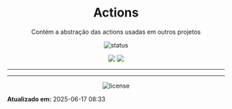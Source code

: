 <!--
template_name=head
template_version=v1
-->

<h1 align="center">Actions</h1>

<p align="center">
  Contém a abstração das actions usadas em outros projetos<br>
</p>

<p align="center">
  <img src="https://img.shields.io/badge/status-Em desenvolvimento-blue.svg" alt="status">
</p>

<p align="center">
<img src="https://img.shields.io/badge/topics:-grey"> 
<img src="https://img.shields.io/badge/actions-lightgrey">
</p>

<hr>



<!--
template_name=footer
template_version=v1
-->

---
<p align="center">
   <img src="https://img.shields.io/badge/licença-GPL%203-blue.svg" alt="license">
</p>

**Atualizado em:** 2025-06-17 08:33